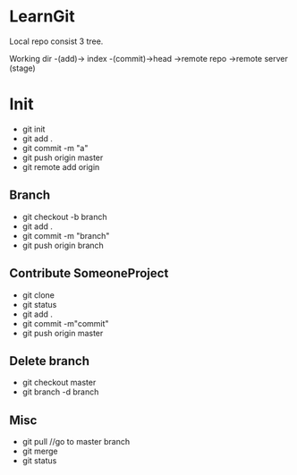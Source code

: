 # LearnGit
Local repo consist 3 tree.

Working dir -(add)-> index -(commit)->head ->remote repo ->remote server
                     (stage)

# Init

- git init
- git add .
- git commit -m "a"
- git push origin master
- git remote add origin <server>


## Branch

- git checkout -b branch
- git add .
- git commit -m  "branch"
- git push origin branch

## Contribute SomeoneProject

- git clone
- git status
- git add .
- git commit -m"commit"
- git push origin master


## Delete branch

- git checkout master
- git branch -d branch

## Misc
- git pull //go to master branch
- git merge
- git status




